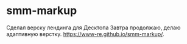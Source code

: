 # smm-markup

Сделал верску лендинга для Десктопа Завтра продолжаю, делаю адаптивную верстку.
https://www-re.github.io/smm-markup/.
